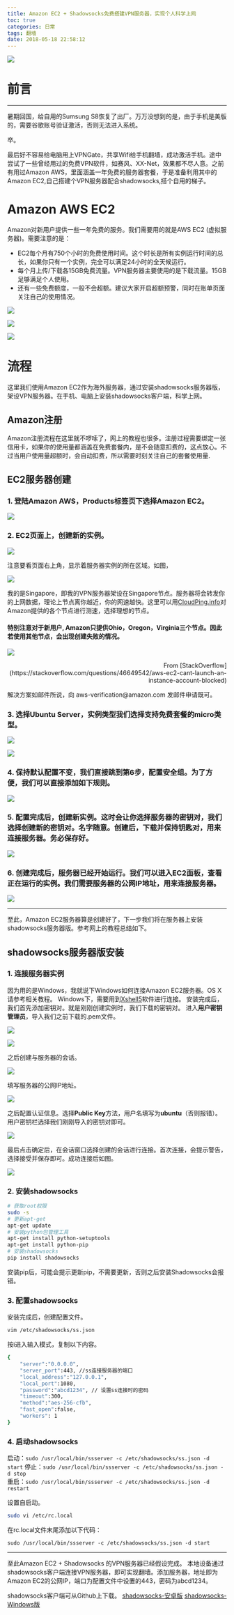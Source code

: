 ```yaml
---
title: Amazon EC2 + Shadowsocks免费搭建VPN服务器，实现个人科学上网
toc: true
categories: 日常
tags: 翻墙
date: 2018-05-18 22:58:12
---
```




<!-- https://raw.githubusercontent.com/zhulinn/zhulinn.github.io/hexo/source/uploads/post_pics/XXX.png -->

![](../../uploads/post_pics/AWS/header.jpg)

# 前言
<hr>
暑期回国，给自用的Sumsung S8恢复了出厂。万万没想到的是，由于手机是美版的，需要谷歌账号验证激活，否则无法进入系统。

卒。

最后好不容易给电脑用上VPNGate，共享Wifi给手机翻墙，成功激活手机。途中尝试了一些曾经用过的免费VPN软件，如赛风、XX-Net，效果都不尽人意。之前有用过Amazon AWS，里面涵盖一年免费的服务器套餐，于是准备利用其中的Amazon EC2,自己搭建个VPN服务器配合shadowsocks,搭个自用的梯子。

<!-- more -->

# Amazon AWS EC2
Amazon对新用户提供一些一年免费的服务。我们需要用的就是AWS EC2
(虚拟服务器)。需要注意的是：
* EC2每个月有750个小时的免费使用时间。这个时长是所有实例运行时间的总长，如果你只有一个实例，完全可以满足24小时的全天候运行。
* 每个月上传/下载各15GB免费流量。VPN服务器主要使用的是下载流量。15GB足够满足个人使用。
* 还有一些免费额度，一般不会超额。建议大家开启超额预警，同时在账单页面关注自己的使用情况。

![](../../uploads/post_pics/AWS/billing.png)

![](../../uploads/post_pics/AWS/usage.png)

![](../../uploads/post_pics/AWS/alert.png)


# 流程
这里我们使用Amazon EC2作为海外服务器，通过安装shadowsocks服务器版，架设VPN服务器。在手机、电脑上安装shadowsocks客户端，科学上网。

## Amazon注册
Amazon注册流程在这里就不啰嗦了，网上的教程也很多。注册过程需要绑定一张信用卡，如果你的使用量都涵盖在免费套餐内，是不会随意扣费的，这点放心。不过当用户使用量超额时，会自动扣费，所以需要时刻关注自己的套餐使用量.

## EC2服务器创建
### 1. 登陆Amazon AWS，Products标签页下选择Amazon EC2。

![](../../uploads/post_pics/AWS/EC2.png)


### 2. EC2页面上，创建新的实例。

![](../../uploads/post_pics/AWS/create.png)

注意要看页面右上角，显示着服务器实例的所在区域。如图，

![](../../uploads/post_pics/AWS/region.png)

我的是Singapore，即我的VPN服务器架设在Singapore节点。服务器将会转发你的上网数据，理论上节点离你越近，你的网速越快。这里可以用[CloudPing.info](http://www.cloudping.info/)对Amazon提供的各个节点进行测速，选择理想的节点。

#### **特别注意**对于新用户, Amazon只提供**Ohio，Oregon，Virginia**三个节点。因此若使用其他节点，会出现创建失败的情况。

![](../../uploads/post_pics/AWS/email.png)
<p align="right">From [StackOverflow](https://stackoverflow.com/questions/46649542/aws-ec2-cant-launch-an-instance-account-blocked)</p>
解决方案如邮件所说，向 aws-verification@amazon.com 发邮件申请既可。

### 3. 选择Ubuntu Server，实例类型我们选择支持免费套餐的micro类型。

![](../../uploads/post_pics/AWS/ubuntu.png)

![](../../uploads/post_pics/AWS/micro.png)

### 4. 保持默认配置不变，我们直接跳到第6步，配置安全组。为了方便，我们可以直接添加如下规则。

![](../../uploads/post_pics/AWS/security.png)

### 5. 配置完成后，创建新实例。这时会让你选择服务器的密钥对，我们选择创建新的密钥对。名字随意。创建后，下载并**保持**钥匙对，用来连接服务器。**务必保存好**。

![](../../uploads/post_pics/AWS/key.png)


### 6. 创建完成后，服务器已经开始运行。我们可以进入EC2面板，查看正在运行的实例。我们需要服务器的公网IP地址，用来连接服务器。

![](../../uploads/post_pics/AWS/dashboard.png)
<hr>
至此，Amazon EC2服务器算是创建好了，下一步我们将在服务器上安装shadowsocks服务器版。参考网上的教程总结如下。

## shadowsocks服务器版安装
### 1. 连接服务器实例
因为用的是Windows，我就说下Windows如何连接Amazon EC2服务器。OS X请参考相关教程。
Windows下，需要用到[Xshell5](http://sw.bos.baidu.com/sw-search-sp/software/a69a658e568d8/Xshell_5.0.1333.exe)软件进行连接。
安装完成后，我们首先添加密钥对。就是刚刚创建实例时，我们下载的密钥对。
进入**用户密钥管理员**，导入我们之前下载的.pem文件。

![](../../uploads/post_pics/AWS/keymgr.png)

![](../../uploads/post_pics/AWS/import.png)

之后创建与服务器的会话。

![](../../uploads/post_pics/AWS/newsession.png)

填写服务器的公网IP地址。

![](../../uploads/post_pics/AWS/hostip.png)

之后配置认证信息。选择**Public Key**方法，用户名填写为**ubuntu**（否则报错）。用户密钥栏选择我们刚刚导入的密钥对即可。

![](../../uploads/post_pics/AWS/authentication.png)

最后点击确定后，在会话窗口选择创建的会话进行连接。首次连接，会提示警告，选择接受并保存即可。成功连接后如图。

![](../../uploads/post_pics/AWS/connect.png)

### 2. 安装shadowsocks

``` bash
# 获取root权限
sudo -s
# 更新apt-get
apt-get update
# 安装python包管理工具
apt-get install python-setuptools
apt-get install python-pip
# 安装shadowsocks
pip install shadowsocks
```

安装pip后，可能会提示更新pip，不需要更新，否则之后安装Shadowsocks会报错。

### 3. 配置shadowsocks
安装完成后，创建配置文件。
``` bash
vim /etc/shadowsocks/ss.json  
```

按i进入输入模式，复制以下内容。
``` bash
{
    "server":"0.0.0.0",
    "server_port":443, //ss连接服务器的端口
    "local_address":"127.0.0.1",
    "local_port":1080,
    "password":"abcd1234", // 设置ss连接时的密码
    "timeout":300,
    "method":"aes-256-cfb",
    "fast_open":false,
    "workers": 1
}
```

### 4. 启动shadowsocks
启动：`sudo /usr/local/bin/ssserver -c /etc/shadowsocks/ss.json -d start`
停止：`sudo /usr/local/bin/ssserver -c /etc/shadowsocks/ss.json -d stop`  
重启：`sudo /usr/local/bin/ssserver -c /etc/shadowsocks/ss.json -d restart`

设置自启动。
``` bash
sudo vi /etc/rc.local
```
在rc.local文件末尾添加以下代码：

`sudo /usr/local/bin/ssserver -c /etc/shadowsocks/ss.json -d start`

<hr>
至此Amazon EC2 + Shadowsocks 的VPN服务器已经假设完成。
本地设备通过shadowsocks客户端连接VPN服务器，即可实现翻墙。添加服务器，地址即为Amazon EC2的公网IP，端口为配置文件中设置的443，密码为abcd1234。

shadowsocks客户端可从Github上下载。
[shadowsocks-安卓版](https://github.com/shadowsocks/shadowsocks-android/releases)
[shadowsocks-Windows版](https://github.com/shadowsocks/shadowsocks-windows/releases)